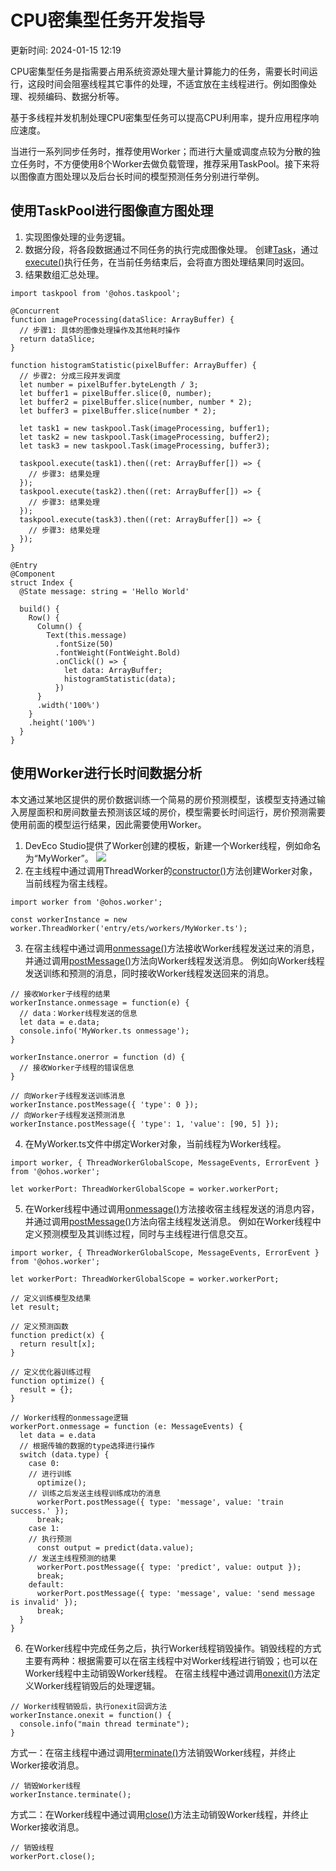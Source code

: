 # CPU密集型任务开发指导

更新时间: 2024-01-15 12:19

CPU密集型任务是指需要占用系统资源处理大量计算能力的任务，需要长时间运行，这段时间会阻塞线程其它事件的处理，不适宜放在主线程进行。例如图像处理、视频编码、数据分析等。

基于多线程并发机制处理CPU密集型任务可以提高CPU利用率，提升应用程序响应速度。

当进行一系列同步任务时，推荐使用Worker；而进行大量或调度点较为分散的独立任务时，不方便使用8个Worker去做负载管理，推荐采用TaskPool。接下来将以图像直方图处理以及后台长时间的模型预测任务分别进行举例。

## 使用TaskPool进行图像直方图处理

1. 实现图像处理的业务逻辑。
2. 数据分段，将各段数据通过不同任务的执行完成图像处理。
  创建[Task](https://developer.harmonyos.com/cn/docs/documentation/doc-references-V3/js-apis-taskpool-0000001544703993-V3#ZH-CN_TOPIC_0000001574248457__task)，通过[execute()](https://developer.harmonyos.com/cn/docs/documentation/doc-references-V3/js-apis-taskpool-0000001544703993-V3#ZH-CN_TOPIC_0000001574248457__taskpoolexecute-1)执行任务，在当前任务结束后，会将直方图处理结果同时返回。
3. 结果数组汇总处理。

```
import taskpool from '@ohos.taskpool';

@Concurrent
function imageProcessing(dataSlice: ArrayBuffer) {
  // 步骤1: 具体的图像处理操作及其他耗时操作
  return dataSlice;
}

function histogramStatistic(pixelBuffer: ArrayBuffer) {
  // 步骤2: 分成三段并发调度
  let number = pixelBuffer.byteLength / 3;
  let buffer1 = pixelBuffer.slice(0, number);
  let buffer2 = pixelBuffer.slice(number, number * 2);
  let buffer3 = pixelBuffer.slice(number * 2);

  let task1 = new taskpool.Task(imageProcessing, buffer1);
  let task2 = new taskpool.Task(imageProcessing, buffer2);
  let task3 = new taskpool.Task(imageProcessing, buffer3);

  taskpool.execute(task1).then((ret: ArrayBuffer[]) => {
    // 步骤3: 结果处理
  });
  taskpool.execute(task2).then((ret: ArrayBuffer[]) => {
    // 步骤3: 结果处理
  });
  taskpool.execute(task3).then((ret: ArrayBuffer[]) => {
    // 步骤3: 结果处理
  });
}

@Entry
@Component
struct Index {
  @State message: string = 'Hello World'

  build() {
    Row() {
      Column() {
        Text(this.message)
          .fontSize(50)
          .fontWeight(FontWeight.Bold)
          .onClick(() => {
            let data: ArrayBuffer;
            histogramStatistic(data);
          })
      }
      .width('100%')
    }
    .height('100%')
  }
}
```

## 使用Worker进行长时间数据分析

本文通过某地区提供的房价数据训练一个简易的房价预测模型，该模型支持通过输入房屋面积和房间数量去预测该区域的房价，模型需要长时间运行，房价预测需要使用前面的模型运行结果，因此需要使用Worker。

1. DevEco Studio提供了Worker创建的模板，新建一个Worker线程，例如命名为“MyWorker”。
  ![](https://alliance-communityfile-drcn.dbankcdn.com/FileServer/getFile/cmtyPub/011/111/111/0000000000011111111.20231218140408.87340488082680049893045001954655:50001231000000:2800:37F81EA60854CE8DDEDA5269AF76D5486FCAAD748F82435792A46BFA3F814743.png?needInitFileName=true?needInitFileName=true?needInitFileName=true?needInitFileName=true)
2. 在主线程中通过调用ThreadWorker的[constructor()](https://developer.harmonyos.com/cn/docs/documentation/doc-references-V3/js-apis-worker-0000001427902752-V3#ZH-CN_TOPIC_0000001574088505__constructor9)方法创建Worker对象，当前线程为宿主线程。

```
import worker from '@ohos.worker';

const workerInstance = new worker.ThreadWorker('entry/ets/workers/MyWorker.ts');
```
3. 在宿主线程中通过调用[onmessage()](https://developer.harmonyos.com/cn/docs/documentation/doc-references-V3/js-apis-worker-0000001427902752-V3#ZH-CN_TOPIC_0000001574088505__onmessage9)方法接收Worker线程发送过来的消息，并通过调用[postMessage()](https://developer.harmonyos.com/cn/docs/documentation/doc-references-V3/js-apis-worker-0000001427902752-V3#ZH-CN_TOPIC_0000001574088505__postmessage9)方法向Worker线程发送消息。
  例如向Worker线程发送训练和预测的消息，同时接收Worker线程发送回来的消息。

```
// 接收Worker子线程的结果
workerInstance.onmessage = function(e) {
  // data：Worker线程发送的信息
  let data = e.data;
  console.info('MyWorker.ts onmessage');
}

workerInstance.onerror = function (d) {
  // 接收Worker子线程的错误信息
}

// 向Worker子线程发送训练消息
workerInstance.postMessage({ 'type': 0 });
// 向Worker子线程发送预测消息
workerInstance.postMessage({ 'type': 1, 'value': [90, 5] });
```
4. 在MyWorker.ts文件中绑定Worker对象，当前线程为Worker线程。

```
import worker, { ThreadWorkerGlobalScope, MessageEvents, ErrorEvent } from '@ohos.worker';

let workerPort: ThreadWorkerGlobalScope = worker.workerPort;
```
5. 在Worker线程中通过调用[onmessage()](https://developer.harmonyos.com/cn/docs/documentation/doc-references-V3/js-apis-worker-0000001427902752-V3#ZH-CN_TOPIC_0000001574088505__onmessage9-1)方法接收宿主线程发送的消息内容，并通过调用[postMessage()](https://developer.harmonyos.com/cn/docs/documentation/doc-references-V3/js-apis-worker-0000001427902752-V3#ZH-CN_TOPIC_0000001574088505__postmessage9-2)方法向宿主线程发送消息。
  例如在Worker线程中定义预测模型及其训练过程，同时与主线程进行信息交互。

```
import worker, { ThreadWorkerGlobalScope, MessageEvents, ErrorEvent } from '@ohos.worker';

let workerPort: ThreadWorkerGlobalScope = worker.workerPort;

// 定义训练模型及结果 
let result;

// 定义预测函数
function predict(x) {
  return result[x];
}

// 定义优化器训练过程
function optimize() {
  result = {};
}

// Worker线程的onmessage逻辑
workerPort.onmessage = function (e: MessageEvents) {
  let data = e.data
  // 根据传输的数据的type选择进行操作
  switch (data.type) {
    case 0:
    // 进行训练
      optimize();
    // 训练之后发送主线程训练成功的消息
      workerPort.postMessage({ type: 'message', value: 'train success.' });
      break;
    case 1:
    // 执行预测
      const output = predict(data.value);
    // 发送主线程预测的结果
      workerPort.postMessage({ type: 'predict', value: output });
      break;
    default:
      workerPort.postMessage({ type: 'message', value: 'send message is invalid' });
      break;
  }
}
```
6. 在Worker线程中完成任务之后，执行Worker线程销毁操作。销毁线程的方式主要有两种：根据需要可以在宿主线程中对Worker线程进行销毁；也可以在Worker线程中主动销毁Worker线程。
  在宿主线程中通过调用[onexit()](https://developer.harmonyos.com/cn/docs/documentation/doc-references-V3/js-apis-worker-0000001427902752-V3#ZH-CN_TOPIC_0000001574088505__onexit9)方法定义Worker线程销毁后的处理逻辑。

```
// Worker线程销毁后，执行onexit回调方法
workerInstance.onexit = function() {
  console.info("main thread terminate");
}
```

  方式一：在宿主线程中通过调用[terminate()](https://developer.harmonyos.com/cn/docs/documentation/doc-references-V3/js-apis-worker-0000001427902752-V3#ZH-CN_TOPIC_0000001574088505__terminate9)方法销毁Worker线程，并终止Worker接收消息。

```
// 销毁Worker线程
workerInstance.terminate();
```

  方式二：在Worker线程中通过调用[close()](https://developer.harmonyos.com/cn/docs/documentation/doc-references-V3/js-apis-worker-0000001427902752-V3#ZH-CN_TOPIC_0000001574088505__close9)方法主动销毁Worker线程，并终止Worker接收消息。

```
// 销毁线程
workerPort.close();
```

